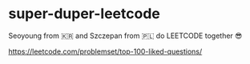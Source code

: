# super-duper-leetcode

Seoyoung from 🇰🇷 and Szczepan from 🇵🇱 do LEETCODE together 😎

https://leetcode.com/problemset/top-100-liked-questions/

